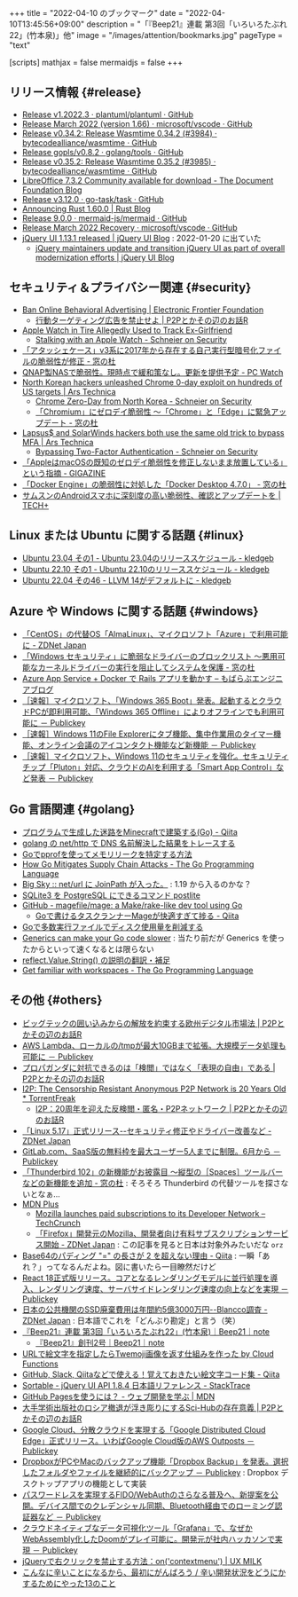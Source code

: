 +++
title = "2022-04-10 のブックマーク"
date =  "2022-04-10T13:45:56+09:00"
description = "「『Beep21』連載 第3回「いろいろたぶれ22」(竹本泉)」他"
image = "/images/attention/bookmarks.jpg"
pageType = "text"

[scripts]
  mathjax = false
  mermaidjs = false
+++

## リリース情報 {#release}

- [Release v1.2022.3 · plantuml/plantuml · GitHub](https://github.com/plantuml/plantuml/releases/tag/v1.2022.3)
- [Release March 2022 (version 1.66) · microsoft/vscode · GitHub](https://github.com/microsoft/vscode/releases/tag/1.66.0)
- [Release v0.34.2: Release Wasmtime 0.34.2 (#3984) · bytecodealliance/wasmtime · GitHub](https://github.com/bytecodealliance/wasmtime/releases/tag/v0.34.2)
- [Release gopls/v0.8.2 · golang/tools · GitHub](https://github.com/golang/tools/releases/tag/gopls/v0.8.2)
- [Release v0.35.2: Release Wasmtime 0.35.2 (#3985) · bytecodealliance/wasmtime · GitHub](https://github.com/bytecodealliance/wasmtime/releases/tag/v0.35.2)
- [LibreOffice 7.3.2 Community available for download - The Document Foundation Blog](https://blog.documentfoundation.org/blog/2022/03/31/libreoffice-732-community/)
- [Release v3.12.0 · go-task/task · GitHub](https://github.com/go-task/task/releases/tag/v3.12.0)
- [Announcing Rust 1.60.0 | Rust Blog](https://blog.rust-lang.org/2022/04/07/Rust-1.60.0.html)
- [Release 9.0.0 · mermaid-js/mermaid · GitHub](https://github.com/mermaid-js/mermaid/releases/tag/9.0.0)
- [Release March 2022 Recovery · microsoft/vscode · GitHub](https://github.com/microsoft/vscode/releases/tag/1.66.1)
- [jQuery UI 1.13.1 released | jQuery UI Blog](https://blog.jqueryui.com/2022/01/jquery-ui-1-13-1-released/) : 2022-01-20 に出ていた
  - [jQuery maintainers update and transition jQuery UI as part of overall modernization efforts | jQuery UI Blog](https://blog.jqueryui.com/2021/10/jquery-maintainers-update-and-transition-jquery-ui-as-part-of-overall-modernization-efforts/)

## セキュリティ＆プライバシー関連 {#security}

- [Ban Online Behavioral Advertising | Electronic Frontier Foundation](https://www.eff.org/deeplinks/2022/03/ban-online-behavioral-advertising)
  - [行動ターゲティング広告を禁止せよ | P2Pとかその辺のお話R](https://p2ptk.org/privacy/3530)
- [Apple Watch in Tire Allegedly Used to Track Ex-Girlfriend](https://gizmodo.com/an-angry-stalker-used-an-apple-watch-wrapped-around-his-1848714771)
  - [Stalking with an Apple Watch - Schneier on Security](https://www.schneier.com/blog/archives/2022/03/stalking-with-an-apple-watch.html)
- [「アタッシェケース」v3系に2017年から存在する自己実行型暗号化ファイルの脆弱性が修正 - 窓の杜](https://forest.watch.impress.co.jp/docs/news/1399097.html)
- [QNAP製NASで脆弱性。現時点で緩和策なし。更新を提供予定  - PC Watch](https://pc.watch.impress.co.jp/docs/news/1399421.html)
- [North Korean hackers unleashed Chrome 0-day exploit on hundreds of US targets | Ars Technica](https://arstechnica.com/information-technology/2022/03/north-korean-hackers-unleashed-chrome-0-day-exploit-on-hundreds-of-us-targets/)
  - [Chrome Zero-Day from North Korea - Schneier on Security](https://www.schneier.com/blog/archives/2022/03/chrome-zero-day-from-north-korea.html)
  - [「Chromium」にゼロデイ脆弱性 ～「Chrome」と「Edge」に緊急アップデート - 窓の杜](https://forest.watch.impress.co.jp/docs/news/1398216.html)
- [Lapsus$ and SolarWinds hackers both use the same old trick to bypass MFA | Ars Technica](https://arstechnica.com/information-technology/2022/03/lapsus-and-solar-winds-hackers-both-use-the-same-old-trick-to-bypass-mfa/)
  - [Bypassing Two-Factor Authentication - Schneier on Security](https://www.schneier.com/blog/archives/2022/04/bypassing-two-factor-authentication.html)
- [「AppleはmacOSの既知のゼロデイ脆弱性を修正しないまま放置している」という指摘 - GIGAZINE](https://gigazine.net/news/20220406-apple-neglects-macos-zero-day-vulnerabilities-patch/)
- [「Docker Engine」の脆弱性に対処した「Docker Desktop 4.7.0」 - 窓の杜](https://forest.watch.impress.co.jp/docs/news/1401434.html)
- [サムスンのAndroidスマホに深刻度の高い脆弱性、確認とアップデートを | TECH+](https://news.mynavi.jp/techplus/article/20220408-2316824/)

## Linux または Ubuntu に関する話題 {#linux}

- [Ubuntu 23.04 その1 - Ubuntu 23.04のリリーススケジュール - kledgeb](https://kledgeb.blogspot.com/2022/03/ubuntu-2304-1-ubuntu-2304.html)
- [Ubuntu 22.10 その1 - Ubuntu 22.10のリリーススケジュール - kledgeb](https://kledgeb.blogspot.com/2022/03/ubuntu-2210-1-ubuntu-2210.html)
- [Ubuntu 22.04 その46 - LLVM 14がデフォルトに - kledgeb](https://kledgeb.blogspot.com/2022/03/ubuntu-2204-46-llvm-14.html)

## Azure や Windows に関する話題 {#windows}

- [「CentOS」の代替OS「AlmaLinux」、マイクロソフト「Azure」で利用可能に - ZDNet Japan](https://japan.zdnet.com/article/35175439/)
- [「Windows セキュリティ」に脆弱なドライバーのブロックリスト ～悪用可能なカーネルドライバーの実行を阻止してシステムを保護 - 窓の杜](https://forest.watch.impress.co.jp/docs/news/1398720.html)
- [Azure App Service + Docker で Rails アプリを動かす – もばらぶエンジニアブログ](https://engineering.mobalab.net/2020/05/12/rails-app-in-docker-on-azure-app-service/)
- [［速報］マイクロソフト、「Windows 365 Boot」発表。起動するとクラウドPCが即利用可能、「Windows 365 Offline」によりオフラインでも利用可能に － Publickey](https://www.publickey1.jp/blog/22/windows_365_bootpcwindows_365_offline.html)
- [［速報］Windows 11のFile Explorerにタブ機能、集中作業用のタイマー機能、オンライン会議のアイコンタクト機能など新機能 － Publickey](https://www.publickey1.jp/blog/22/windows_11file_explorer.html)
- [［速報］マイクロソフト、Windows 11のセキュリティを強化。セキュリティチップ「Pluton」対応、クラウドのAIを利用する「Smart App Control」など発表 － Publickey](https://www.publickey1.jp/blog/22/windows_11plutonaismart_app_control.html)

## Go 言語関連 {#golang}

- [プログラムで生成した迷路をMinecraftで建築する(Go) - Qiita](https://qiita.com/melq/items/70711a12adcff554cc4b)
- [golang の net/http で DNS 名前解決した結果をトレースする](https://zenn.dev/xeres/articles/2022-03-23-tracing-dns-results-golang-net-http)
- [Goでpprofを使ってメモリリークを特定する方法](https://zenn.dev/skanehira/articles/2022-03-29-go-investigation-memory-leak)
- [How Go Mitigates Supply Chain Attacks - The Go Programming Language](https://go.dev/blog/supply-chain)
- [Big Sky :: net/url に JoinPath が入った。](https://mattn.kaoriya.net/software/lang/go/20220401001651.htm) : 1.19 から入るのかな？
- [SQLite3 を PostgreSQL にできるコマンド postlite](https://zenn.dev/mattn/articles/2f24bff63b62ff)
- [GitHub - magefile/mage: a Make/rake-like dev tool using Go](https://github.com/magefile/mage)
  - [Goで書けるタスクランナーMageが快適すぎて捗る - Qiita](https://qiita.com/townewgokgok/items/faad9327927947646a23)
- [Goで多数実行ファイルでディスク使用量を削減する](https://zenn.dev/nobonobo/articles/a8c07284247b64)
- [Generics can make your Go code slower](https://planetscale.com/blog/generics-can-make-your-go-code-slower) : 当たり前だが Generics を使ったからといって速くなるとは限らない
- [reflect.Value.String() の説明の翻訳・補足](https://zenn.dev/koron/articles/568b6aeb2e8d35)
- [Get familiar with workspaces - The Go Programming Language](https://go.dev/blog/get-familiar-with-workspaces)

## その他 {#others}

- [ビッグテックの囲い込みからの解放を約束する欧州デジタル市場法 | P2Pとかその辺のお話R](https://p2ptk.org/monopoly/antitrust/3542)
- [AWS Lambda、ローカルの/tmpが最大10GBまで拡張。大規模データ処理も可能に － Publickey](https://www.publickey1.jp/blog/22/aws_lambdatmp10gb.html)
- [プロパガンダに対抗できるのは「検閲」ではなく「表現の自由」である | P2Pとかその辺のお話R](https://p2ptk.org/freedom-of-speech/3528)
- [I2P: The Censorship Resistant Anonymous P2P Network is 20 Years Old * TorrentFreak](https://torrentfreak.com/i2p-the-censorship-resistant-anonymous-p2p-network-is-20-years-old-220306/)
  - [I2P：20周年を迎えた反検閲・匿名・P2Pネットワーク | P2Pとかその辺のお話R](https://p2ptk.org/privacy/3534)
- [「Linux 5.17」正式リリース--セキュリティ修正やドライバー改善など - ZDNet Japan](https://japan.zdnet.com/article/35185220/)
- [GitLab.com、SaaS版の無料枠を最大ユーザー5人までに制限。6月から － Publickey](https://www.publickey1.jp/blog/22/gitlabcomsaas56.html)
- [「Thunderbird 102」の新機能がお披露目 ～縦型の［Spaces］ツールバーなどの新機能を追加 - 窓の杜](https://forest.watch.impress.co.jp/docs/news/1399132.html) : そろそろ Thunderbird の代替ツールを探さないとなぁ...
- [MDN Plus](https://developer.mozilla.org/ja/plus)
  - [Mozilla launches paid subscriptions to its Developer Network – TechCrunch](https://techcrunch.com/2022/03/24/mozilla-launches-mdn-plus-paid-subscriptions-for-its-developer-network/)
  - [「Firefox」開発元のMozilla、開発者向け有料サブスクリプションサービス開始 - ZDNet Japan](https://japan.zdnet.com/article/35185463/) : この記事を見ると日本は対象外みたいだな `orz`
- [Base64のパディング "=" の長さが 2 を超えない理由 - Qiita](https://qiita.com/yagaodekawasu/items/bd8a1db4529cfc921bba) : 一瞬「あれ？」ってなるんだよね。図に書いたら一目瞭然だけど
- [React 18正式版リリース。コアとなるレンダリングモデルに並行処理を導入、レンダリング速度、サーバサイドレンダリング速度の向上などを実現 － Publickey](https://www.publickey1.jp/blog/22/react_18.html)
- [日本の公共機関のSSD廃棄費用は年間約5億3000万円--Blancco調査 - ZDNet Japan](https://japan.zdnet.com/article/35185763/) : 日本語でこれを「どんぶり勘定」と言う（笑）
- [『Beep21』連載 第3回「いろいろたぶれ22」(竹本泉)｜Beep21｜note](https://note.com/beep21/n/n0f42ca361ae0)
  - [『Beep21』創刊2号｜Beep21｜note](https://note.com/beep21/m/mc3833f150c58)
- [URLで絵文字を指定したらTwemoji画像を返す仕組みを作った by Cloud Functions](https://zenn.dev/catnose99/articles/5b331a95a6f6f5)
- [GitHub, Slack, Qiitaなどで使える！覚えておきたい絵文字コード集 - Qiita](https://qiita.com/ruwatana/items/6b5be96728b85ee53c1e)
- [Sortable - jQuery UI API 1.8.4 日本語リファレンス - StackTrace](https://stacktrace.jp/jquery/ui/interaction/sortable.html)
- [GitHub Pagesを使うには？ - ウェブ開発を学ぶ | MDN](https://developer.mozilla.org/ja/docs/Learn/Common_questions/Using_Github_pages)
- [大手学術出版社のロシア撤退が浮き彫りにするSci-Hubの存在意義 | P2Pとかその辺のお話R](https://p2ptk.org/copyright/3553)
- [Google Cloud、分散クラウドを実現する「Google Distributed Cloud Edge」正式リリース。いわばGoogle Cloud版のAWS Outposts － Publickey](https://www.publickey1.jp/blog/22/google_cloudgoogle_distributed_cloud_edgegoogle_cloudaws_outposts.html)
- [DropboxがPCやMacのバックアップ機能「Dropbox Backup」を発表。選択したフォルダやファイルを継続的にバックアップ － Publickey](https://www.publickey1.jp/blog/22/dropboxdropbox_backup.html) : Dropbox デスクトップアプリの機能として実装
- [パスワードレスを実現するFIDO/WebAuthのさらなる普及へ、新提案を公開。デバイス間でのクレデンシャル同期、Bluetooth経由でのローミング認証器など － Publickey](https://www.publickey1.jp/blog/22/fidowebauthbluetooth.html)
- [クラウドネイティブなデータ可視化ツール「Grafana」で、なぜかWebAssembly化したDoomがプレイ可能に。開発元が社内ハッカソンで実現 － Publickey](https://www.publickey1.jp/blog/22/grafanawebassemblydoom.html)
- [jQueryで右クリックを禁止する方法：on('contextmenu') | UX MILK](https://uxmilk.jp/40526)
- [こんなに辛いことになるから、最初にがんばろう / 辛い開発状況をどうにかするためにやった13のこと](https://zenn.dev/sugitani/articles/dc159095869ff1)

